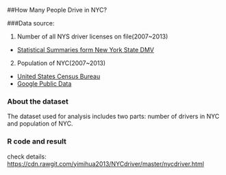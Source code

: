 
##How Many People Drive in NYC? 

###Data source:
1. Number of all NYS driver licenses on file(2007~2013)
  * [Statistical Summaries form New York State DMV](http://dmv.ny.gov/about-dmv/statistical-summaries)
2. Population of NYC(2007~2013)
  * [United States Census Bureau](http://www.census.gov/)
  * [Google Public Data](https://www.google.com/publicdata)

### About the dataset
The dataset used for analysis includes two parts: number of drivers in NYC and population of NYC.

### R code and result 
  check details: https://cdn.rawgit.com/yimihua2013/NYCdriver/master/nycdriver.html
  
